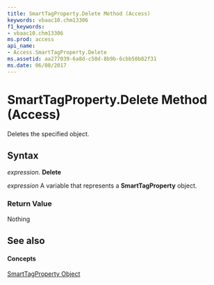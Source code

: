 ```yaml
---
title: SmartTagProperty.Delete Method (Access)
keywords: vbaac10.chm13306
f1_keywords:
- vbaac10.chm13306
ms.prod: access
api_name:
- Access.SmartTagProperty.Delete
ms.assetid: aa277039-6a8d-c50d-8b9b-6cbb50b82f31
ms.date: 06/08/2017
---
```



# SmartTagProperty.Delete Method (Access)

Deletes the specified object.


## Syntax

 _expression_. **Delete**

 _expression_ A variable that represents a **SmartTagProperty** object.


### Return Value

Nothing


## See also


#### Concepts


[SmartTagProperty Object](smarttagproperty-object-access.md)


